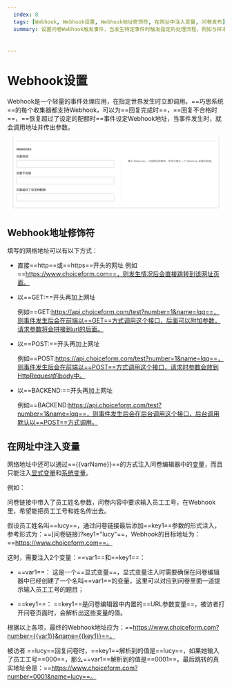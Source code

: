 ```yaml
---
  index: 8
  tags: [Webhook, Webhook设置, Webhook地址修饰符, 在网址中注入变量, 问卷发布]
  summary: 设置问卷Webhook触发事件，当发生特定事件时触发指定的处理流程，例如与样本库实现状态对接等。


---
```







# Webhook设置

Webhook是一个轻量的事件处理应用，在指定世界发生时立即调用。==巧思系统==的每个收集器都支持Webhook，可以为==回复完成时==，==回复不合格时==，==恢复超过了设定的配额时==事件设定Webhook地址，当事件发生时，就会调用地址并传出参数。

<img src='../assets/surveyCollector/08webhookSetting/webhookSetting.png'>

## Webhook地址修饰符

填写的网络地址可以有以下方式：

+ 直接==http==或==https==开头的网址
  例如==https://www.choiceform.com==，则发生情况后会直接跳转到该网址页面。

+ 以==GET:==开头再加上网址
  
  例如==GET:https://api.choiceform.com/test?number=1&name=lqq==，则事件发生后会在前端以==GET==方式调用这个接口，后面可以附加参数，请求参数将会拼接到url的后面。

+ 以==POST:==开头再加上网址
  
  例如==POST:https://api.choiceform.com/test?number=1&name=lqq==，则事件发生后会在前端以==POST==方式调用这个接口，请求时参数会放到HttpRequest的body中。

+ 以==BACKEND:==开头再加上网址
  
  例如==BACKEND:https://api.choiceform.com/test?number=1&name=lqq==，则事件发生后会在后台调用这个接口，后台调用默认以==POST==方式调用。

## 在网址中注入变量

网络地址中还可以通过=={{varName}}==的方式注入问卷编辑器中的[变量](../../16variable/01concept.md)，而且只能注入[显式变量](../../16variable/01concept.md#显式变量)和[系统变量](../../16variable/09buildinVariable.md)。

例如：

问卷链接中带入了员工姓名参数，问卷内容中要求输入员工工号，在Webhook里，希望能把员工工号和姓名传出去。

假设员工姓名叫==lucy==，通过问卷链接最后添加==key1==参数的形式注入，参考形式为：==[问卷链接]?key1="lucy"==，Webhook的目标地址为：==https://www.choiceform.com==。

这时，需要注入2个变量：==var1==和==key1==：

+ ==var1==：
  这是一个==显式变量==，显式变量注入时需要确保在问卷编辑器中已经创建了一个名叫==var1==的变量，这里可以对应到问卷里面一道提示输入员工工号的题目；

+ ==key1==：
  ==key1==是问卷编辑器中内置的==URL参数变量==，被访者打开问卷页面时，会解析出这些变量的值。

根据以上各项，最终的Webhook地址应为：==https://www.choiceform.com?number={{var1}}&name={{key1}}==。

被访者 ==lucy==回复问卷时，==key1==解析到的值是==lucy==，如果她输入了员工工号==000==，那么==var1==解析到的值是==0001==。最后跳转的真实地址会是：==https://www.choiceform.com?number=0001&name=lucy==。


  

